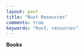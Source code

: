 ```yaml
---
layout: post
title: "Rust Resources"
comments: true
keywords: "Rust, resources"
---
```


__Books__


